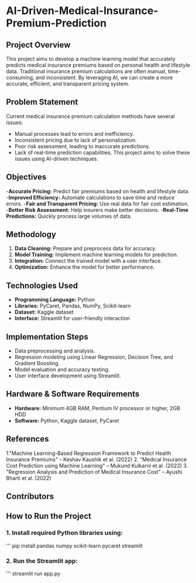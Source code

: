 # AI-Driven-Medical-Insurance-Premium-Prediction

## Project Overview
This project aims to develop a machine learning model that accurately predicts medical insurance premiums based on personal health and lifestyle data. Traditional insurance premium calculations are often manual, time-consuming, and inconsistent. By leveraging AI, we can create a more accurate, efficient, and transparent pricing system.

## Problem Statement
Current medical insurance premium calculation methods have several issues:
- Manual processes lead to errors and inefficiency.
- Inconsistent pricing due to lack of personalization.
- Poor risk assessment, leading to inaccurate predictions.
- Lack of real-time prediction capabilities.
This project aims to solve these issues using AI-driven techniques.

## Objectives
-**Accurate Pricing:** Predict fair premiums based on health and lifestyle data.
-**Improved Efficiency:** Automate calculations to save time and reduce errors.
-**Fair and Transparent Pricing:** Use real data for fair cost estimation.
-**Better Risk Assessment:** Help insurers make better decisions.
-**Real-Time Predictions:** Quickly process large volumes of data.

## Methodology
1. **Data Cleaning:** Prepare and preprocess data for accuracy.
2. **Model Training:** Implement machine learning models for prediction.
3. **Integration:** Connect the trained model with a user interface.
4. **Optimization:** Enhance the model for better performance.

## Technologies Used
- **Programming Language:** Python
- **Libraries:** PyCaret, Pandas, NumPy, Scikit-learn
- **Dataset:** Kaggle dataset
- **Interface:** Streamlit for user-friendly interaction

## Implementation Steps
- Data preprocessing and analysis.
- Regression modeling using Linear Regression, Decision Tree, and Gradient Boosting.
- Model evaluation and accuracy testing.
- User interface development using Streamlit.

## Hardware & Software Requirements
- **Hardware:** Minimum 4GB RAM, Pentium IV processor or higher, 2GB HDD
- **Software:** Python, Kaggle dataset, PyCaret

## References
1."Machine Learning-Based Regression Framework to Predict Health Insurance Premiums" – Keshav Kaushik et al. (2022)
2. "Medical Insurance Cost Prediction using Machine Learning" – Mukund Kulkarni et al. (2022)
3. "Regression Analysis and Prediction of Medical Insurance Cost" – Ayushi Bharti et al. (2022)

## Contributors

## How to Run the Project
### 1. Install required Python libraries using:
''' pip install pandas numpy scikit-learn pycaret streamlit
### 2. Run the Streamlit app:
''' streamlit run app.py


